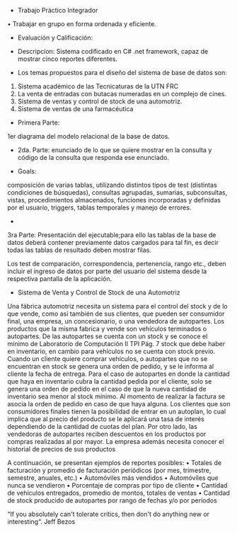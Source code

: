 * Trabajo Práctico Integrador

• Trabajar en grupo en forma ordenada y eficiente.

* Evaluación y Calificación:

* Descripcion: 
        Sistema codificado en C# .net framework,
        capaz de mostrar cinco reportes diferentes. 


* Los temas propuestos para el diseño del sistema de base de datos son:
1. Sistema académico de las Tecnicaturas de la UTN FRC
2. La venta de entradas con butacas numeradas en un complejo de cines.
3. Sistema de ventas y control de stock de una automotriz.
4. Sistema de ventas de una farmacéutica

* Primera Parte: 

1er diagrama del modelo relacional de la base de datos.


* 2da. Parte: 
enunciado de lo que se quiere mostrar en la consulta y código de 
la consulta que responda ese enunciado.

* Goals: 

composición de varias 
tablas, utilizando distintos tipos de test (distintas condiciones de búsquedas), 
consultas agrupadas, sumarias, subconsultas, vistas, procedimientos almacenados, 
funciones incorporadas y definidas por el usuario, triggers, tablas temporales y 
manejo de errores. 

*
3ra Parte: Presentación del ejecutable;para ello las 
tablas de la base de datos deberá contener previamente datos cargados para tal 
fin, es decir todas las tablas de resultado deben mostrar filas.

Los test de comparación, correspondencia, pertenencia, rango etc., deben 
incluir el ingreso de datos por parte del usuario del sistema desde la respectiva 
pantalla de la aplicación.


* Sistema de Venta y Control de Stock de una Automotriz

Una fábrica automotriz necesita un sistema para el control del stock y de lo 
que vende, como así también de sus clientes, que pueden ser consumidor final, una 
empresa, un concesionario, o una vendedora de autopartes.
Los productos que la misma fabrica y vende son vehículos terminados o 
autopartes. De las autopartes se cuenta con un stock y se conoce el mínimo de 
Laboratorio de Computación II TPI Pág. 7
stock que debe haber en inventario, en cambio para vehículos no se cuenta con 
stock previo.
Cuando un cliente quiere comprar vehículos, o autopartes que no se 
encuentran en stock se genera una orden de pedido, y se le informa al cliente la 
fecha de entrega. Para el caso de autopartes en donde la cantidad que haya en 
inventario cubra la cantidad pedida por el cliente, solo se genera una orden de 
pedido en el caso de que la nueva cantidad de inventario sea menor al stock 
mínimo.
Al momento de realizar la factura se asocia la orden de pedido en caso de 
que haya alguna.
Los clientes que son consumidores finales tienen la posibilidad de entrar en 
un autoplan, lo cual implica que al precio del producto se le aplicará una tasa de 
interés dependiendo de la cantidad de cuotas del plan.
Por otro lado, las vendedoras de autopartes reciben descuentos en los 
productos por compras realizadas al por mayor.
La empresa además necesita conocer el historial de precios de sus 
productos


A continuación, se presentan ejemplos de reportes posibles:
• Totales de facturación y promedio de facturación periódicos (por mes, 
trimestre, semestre, anuales, etc.)
• Automóviles más vendidos
• Automóviles que nunca se vendieron
• Porcentaje de compras por tipo de cliente
• Cantidad de vehículos entregados, promedio de montos, totales de 
ventas
• Cantidad de stock producido de autopartes por rango de fechas y/o por 
períodos


“If you absolutely can't tolerate critics, then don't do anything new or interesting“.
Jeff Bezos